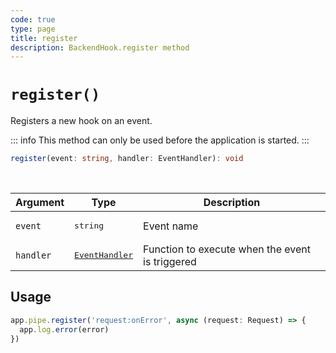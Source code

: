```yaml
---
code: true
type: page
title: register
description: BackendHook.register method
---
```


# `register()`

Registers a new hook on an event.

::: info
This method can only be used before the application is started.
:::

```ts
register(event: string, handler: EventHandler): void
```

<br/>

| Argument | Type                  | Description                   |
|----------|-----------------------|-------------------------------|
| `event` | <pre>string</pre> | Event name |
| `handler` | <pre>[EventHandler](/core/2/framework/types/event-handler)</pre> | Function to execute when the event is triggered |

## Usage

```js
app.pipe.register('request:onError', async (request: Request) => {
  app.log.error(error)
})
```
